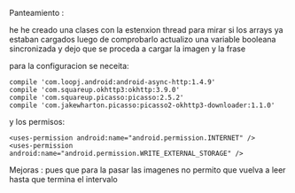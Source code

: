 Panteamiento :

he he creado una clases con la estenxion thread para mirar si los arrays ya estaban cargados luego de
comprobarlo actualizo una variable booleana sincronizada y dejo que se proceda a cargar la imagen y la frase

para la configuracion se neceita:

    compile 'com.loopj.android:android-async-http:1.4.9'
    compile 'com.squareup.okhttp3:okhttp:3.9.0'
    compile 'com.squareup.picasso:picasso:2.5.2'
    compile 'com.jakewharton.picasso:picasso2-okhttp3-downloader:1.1.0'

y los permisos:


    <uses-permission android:name="android.permission.INTERNET" />
    <uses-permission android:name="android.permission.WRITE_EXTERNAL_STORAGE" />

Mejoras :
pues que para la pasar las imagenes no permito que vuelva a leer hasta que termina el intervalo

